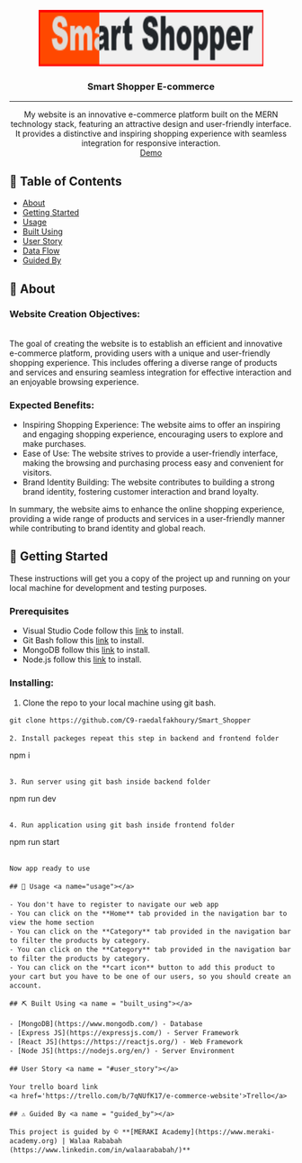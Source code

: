 <p align="center">
<a href="https://www.meraki-academy.org" target="_blank" rel="noopener noreferrer">
 <img width="400px" height="100px" src="./frontend/src/asset/smartShopper.png" alt="Project logo">
 </a>
</p>

<h3 align="center">Smart Shopper E-commerce
</h3>

---

<p align="center"> My website is an innovative e-commerce platform built on the MERN technology stack, featuring an attractive design and user-friendly interface. It provides a distinctive and inspiring shopping experience with seamless integration for responsive interaction.  
    <br> 
<a href=''>Demo</a>
    <br> 
</p>

## 📝 Table of Contents

- [About](#about)
- [Getting Started](#getting_started)
- [Usage](#usage)
- [Built Using](#built_using)
- [User Story](#user_story)
- [Data Flow](#data_flow)
- [Guided By](#guided_by)

## 🧐 About <a name = "about"></a>
<h3>Website Creation Objectives:</h3>
<br>
The goal of creating the website is to establish an efficient and innovative e-commerce platform, providing users with a unique and user-friendly shopping experience. This includes offering a diverse range of products and services and ensuring seamless integration for effective interaction and an enjoyable browsing experience.
<br>
<h3>Expected Benefits:</h3>

<ul>
<li>Inspiring Shopping Experience: The website aims to offer an inspiring and engaging shopping experience, encouraging users to explore and make purchases.</li>

<li>Ease of Use: The website strives to provide a user-friendly interface, making the browsing and purchasing process easy and convenient for visitors.</li>

<li>Brand Identity Building: The website contributes to building a strong brand identity, fostering customer interaction and brand loyalty.</li>
</ul>

In summary, the website aims to enhance the online shopping experience, providing a wide range of products and services in a user-friendly manner while contributing to brand identity and global reach.

## 🏁 Getting Started <a name = "getting_started"></a>

These instructions will get you a copy of the project up and running on your local machine for development and testing purposes.

### Prerequisites

- Visual Studio Code follow this <a href='https://code.visualstudio.com/download'>link</a> to install.
- Git Bash follow this <a href='https://git-scm.com/downloads'>link</a> to install.
- MongoDB follow this <a href='https://www.mongodb.com/try/download/compass'>link</a> to install.
- Node.js follow this <a href='https://nodejs.org/en/download'>link</a> to install.

### Installing:

1. Clone the repo to your local machine using git bash.

```
git clone https://github.com/C9-raedalfakhoury/Smart_Shopper

2. Install packeges repeat this step in backend and frontend folder

```
npm i
```

3. Run server using git bash inside backend folder

```
npm run dev
```

4. Run application using git bash inside frontend folder

```
npm run start
```

Now app ready to use

## 🎈 Usage <a name="usage"></a>

- You don't have to register to navigate our web app
- You can click on the **Home** tab provided in the navigation bar to view the home section
- You can click on the **Category** tab provided in the navigation bar to filter the products by category.
- You can click on the **Category** tab provided in the navigation bar to filter the products by category.
- You can click on the **cart icon** button to add this product to your cart but you have to be one of our users, so you should create an account.

## ⛏️ Built Using <a name = "built_using"></a>

- [MongoDB](https://www.mongodb.com/) - Database
- [Express JS](https://expressjs.com/) - Server Framework
- [React JS](https://https://reactjs.org/) - Web Framework
- [Node JS](https://nodejs.org/en/) - Server Environment

## User Story <a name = "#user_story"></a>

Your trello board link
<a href='https://trello.com/b/7qNUfK17/e-commerce-website'>Trello</a>

## ⚠️ Guided By <a name = "guided_by"></a>

This project is guided by ©️ **[MERAKI Academy](https://www.meraki-academy.org) | Walaa Rababah (https://www.linkedin.com/in/walaarababah/)**